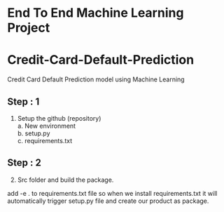 # End To End Machine Learning Project
# Credit-Card-Default-Prediction
Credit Card Default Prediction model using Machine Learning

## Step : 1
1. Setup the github (repository) <br>
    a. New environment <br>
    b. setup.py <br>
    c. requirements.txt <br>

## Step : 2
2. Src folder and build the package. <br>


add -e . to requirements.txt file so when we install requirements.txt it will automatically trigger setup.py file and create our product as package.

